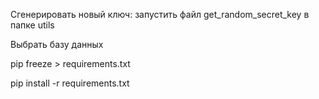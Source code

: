 Сгенерировать новый ключ: запустить файл get_random_secret_key в папке utils

Выбрать базу данных

pip freeze > requirements.txt

pip install -r requirements.txt